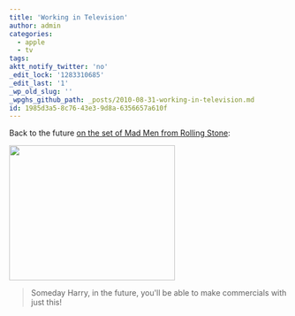 ```yaml
---
title: 'Working in Television'
author: admin
categories:
  - apple
  - tv
tags: 
aktt_notify_twitter: 'no'
_edit_lock: '1283310685'
_edit_last: '1'
_wp_old_slug: ''
_wpghs_github_path: _posts/2010-08-31-working-in-television.md
id: 1985d3a5-8c76-43e3-9d8a-6356657a610f
---
```

<p>Back to the future <a href="http://www.rollingstone.com/culture/photos/17382/196362/6">on the set of Mad Men from Rolling Stone</a>:</p>
<p><a href="https://chrisenns.com/wp-content/uploads/2010/08/harrymacbookpro.jpg"><img src="https://chrisenns.com/wp-content/uploads/2010/08/harrymacbookpro-300x244.jpg" alt="" title="On the Set of Mad Men" width="300" height="244" class="aligncenter size-medium wp-image-13680" /></a></p>
<blockquote><p>Someday Harry, in the future, you'll be able to make commercials with just this!</p></blockquote>
